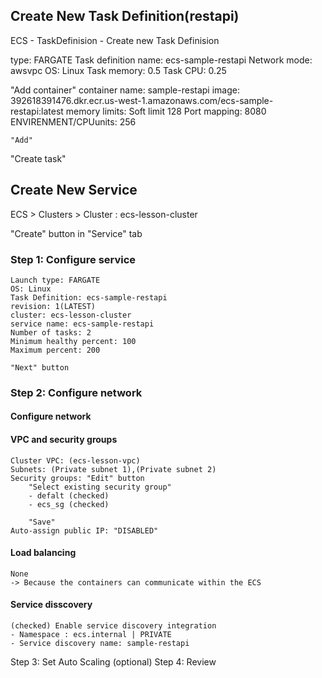 ## Create New Task Definition(restapi)

ECS - TaskDefinision - Create new Task Definision

type: FARGATE
Task definition name: ecs-sample-restapi
Network mode: awsvpc
OS: Linux
Task memory: 0.5
Task CPU: 0.25

"Add container"
    container name: sample-restapi
    image: 392618391476.dkr.ecr.us-west-1.amazonaws.com/ecs-sample-restapi:latest
    memory limits: Soft limit 128
    Port mapping: 8080
    ENVIRENMENT/CPUunits: 256

    "Add"

"Create task"

## Create New Service

ECS > Clusters > Cluster : ecs-lesson-cluster

"Create" button in "Service" tab
### Step 1: Configure service
    Launch type: FARGATE
    OS: Linux
    Task Definition: ecs-sample-restapi
    revision: 1(LATEST)
    cluster: ecs-lesson-cluster
    service name: ecs-sample-restapi
    Number of tasks: 2
    Minimum healthy percent: 100
    Maximum percent: 200

    "Next" button


### Step 2: Configure network

#### Configure network

#### VPC and security groups

    Cluster VPC: (ecs-lesson-vpc)
    Subnets: (Private subnet 1),(Private subnet 2)
    Security groups: "Edit" button
        "Select existing security group"
        - defalt (checked)
        - ecs_sg (checked)

        "Save"
    Auto-assign public IP: "DISABLED"

#### Load balancing
    None
    -> Because the containers can communicate within the ECS

#### Service disscovery
    (checked) Enable service discovery integration
    - Namespace : ecs.internal | PRIVATE
    - Service discovery name: sample-restapi



Step 3: Set Auto Scaling (optional)
Step 4: Review



